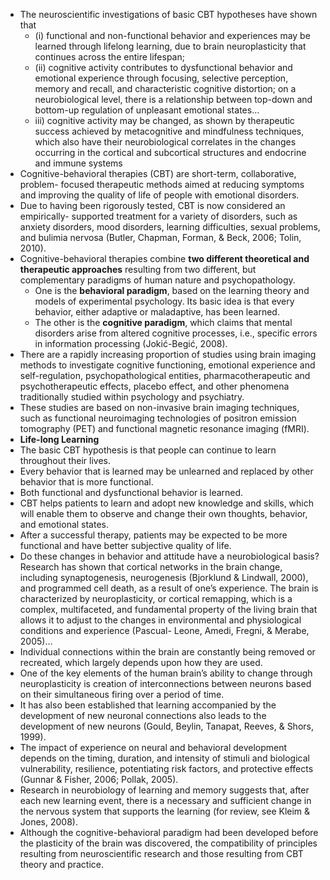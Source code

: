 - The neuroscientific investigations of basic CBT hypotheses have shown that
	- (i) functional and non-functional behavior and experiences may be learned through lifelong learning, due to brain neuroplasticity that continues across the entire lifespan;
	- (ii) cognitive activity contributes to dysfunctional behavior and emotional experience through focusing, selective perception, memory and recall, and characteristic cognitive distortion; on a neurobiological level, there is a relationship between top-down and bottom-up regulation of unpleasant emotional states…
	- iii) cognitive activity may be changed, as shown by therapeutic success achieved by metacognitive and mindfulness techniques, which also have their neurobiological correlates in the changes occurring in the cortical and subcortical structures and endocrine and immune systems
- Cognitive-behavioral therapies (CBT) are short-term, collaborative, problem- focused therapeutic methods aimed at reducing symptoms and improving the quality of life of people with emotional disorders.
- Due to having been rigorously tested, CBT is now considered an empirically- supported treatment for a variety of disorders, such as anxiety disorders, mood disorders, learning difficulties, sexual problems, and bulimia nervosa (Butler, Chapman, Forman, & Beck, 2006; Tolin, 2010).
- Cognitive-behavioral therapies combine **two different theoretical and therapeutic approaches** resulting from two different, but complementary paradigms of human nature and psychopathology.
	- One is the **behavioral paradigm**, based on the learning theory and models of experimental psychology. Its basic idea is that every behavior, either adaptive or maladaptive, has been learned.
	- The other is the **cognitive paradigm**, which claims that mental disorders arise from altered cognitive processes, i.e., specific errors in information processing (Jokić-Begić, 2008).
- There are a rapidly increasing proportion of studies using brain imaging methods to investigate cognitive functioning, emotional experience and self-regulation, psychopathological entities, pharmacotherapeutic and psychotherapeutic effects, placebo effect, and other phenomena traditionally studied within psychology and psychiatry.
- These studies are based on non-invasive brain imaging techniques, such as functional neuroimaging technologies of positron emission tomography (PET) and functional magnetic resonance imaging (fMRI).
- **Life-long Learning**
- The basic CBT hypothesis is that people can continue to learn throughout their lives.
- Every behavior that is learned may be unlearned and replaced by other behavior that is more functional.
- Both functional and dysfunctional behavior is learned.
- CBT helps patients to learn and adopt new knowledge and skills, which will enable them to observe and change their own thoughts, behavior, and emotional states.
- After a successful therapy, patients may be expected to be more functional and have better subjective quality of life.
- Do these changes in behavior and attitude have a neurobiological basis?
  Research has shown that cortical networks in the brain change, including synaptogenesis, neurogenesis (Bjorklund & Lindwall, 2000), and programmed cell death, as a result of one’s experience. The brain is characterized by neuroplasticity, or cortical remapping, which is a complex, multifaceted, and fundamental property of the living brain that allows it to adjust to the changes in environmental and physiological conditions and experience (Pascual- Leone, Amedi, Fregni, & Merabe, 2005)…
- Individual connections within the brain are constantly being removed or recreated, which largely depends upon how they are used.
- One of the key elements of the human brain’s ability to change through neuroplasticity is creation of interconnections between neurons based on their simultaneous firing over a period of time.
- It has also been established that learning accompanied by the development of new neuronal connections also leads to the development of new neurons (Gould, Beylin, Tanapat, Reeves, & Shors, 1999).
- The impact of experience on neural and behavioral development depends on the timing, duration, and intensity of stimuli and biological vulnerability, resilience, potentiating risk factors, and protective effects (Gunnar & Fisher, 2006; Pollak, 2005).
- Research in neurobiology of learning and memory suggests that, after each new learning event, there is a necessary and sufficient change in the nervous system that supports the learning (for review, see Kleim & Jones, 2008).
- Although the cognitive-behavioral paradigm had been developed before the plasticity of the brain was discovered, the compatibility of principles resulting from neuroscientific research and those resulting from CBT theory and practice.